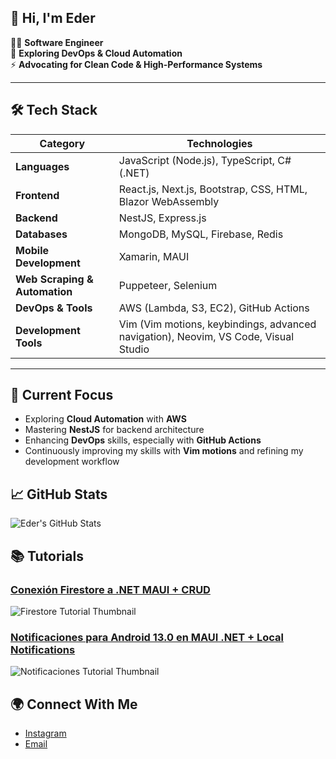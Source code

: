 ## 👋 Hi, I'm Eder  

👨‍💻 **Software Engineer**  
🚀 **Exploring DevOps & Cloud Automation**  
⚡ **Advocating for Clean Code & High-Performance Systems**  

---

## 🛠️ Tech Stack

| **Category**            | **Technologies**                                                                 |
|-------------------------|----------------------------------------------------------------------------------|
| **Languages**           | JavaScript (Node.js), TypeScript, C# (.NET)                                     |
| **Frontend**            | React.js, Next.js, Bootstrap, CSS, HTML, Blazor WebAssembly                     |
| **Backend**             | NestJS, Express.js                                                              |
| **Databases**           | MongoDB, MySQL, Firebase, Redis                                                 |
| **Mobile Development**  | Xamarin, MAUI                                                                   |
| **Web Scraping & Automation** | Puppeteer, Selenium                                                         |
| **DevOps & Tools**      | AWS (Lambda, S3, EC2), GitHub Actions                                           |
| **Development Tools**   | Vim (Vim motions, keybindings, advanced navigation), Neovim, VS Code, Visual Studio |

---

## 🚀 Current Focus  
- Exploring **Cloud Automation** with **AWS**  
- Mastering **NestJS** for backend architecture  
- Enhancing **DevOps** skills, especially with **GitHub Actions**
- Continuously improving my skills with **Vim motions** and refining my development workflow  

## 📈 GitHub Stats
![Eder's GitHub Stats](https://github-readme-stats.vercel.app/api?username=Ederjoel26&show_icons=true&hide_title=true&count_private=true&hide=prs)

## 📚 Tutorials
### [Conexión Firestore a .NET MAUI + CRUD](https://www.youtube.com/watch?v=NrZZew3AR4s&t=541s&ab_channel=Eddyoe)
![Firestore Tutorial Thumbnail](https://img.youtube.com/vi/NrZZew3AR4s/maxresdefault.jpg)  

### [Notificaciones para Android 13.0 en MAUI .NET + Local Notifications](https://www.youtube.com/watch?v=bjuhFDIEe1c&t=402s&ab_channel=Eddyoe)
![Notificaciones Tutorial Thumbnail](https://img.youtube.com/vi/bjuhFDIEe1c/maxresdefault.jpg)

## 🌍 Connect With Me
- [Instagram](https://www.instagram.com/eddy.oe_/)
- [Email](eder.joel55@gmail.com)

<!--
**Ederjoel26/Ederjoel26** is a ✨ _special_ ✨ repository because its `README.md` (this file) appears on your GitHub profile.

Here are some ideas to get you started:

- 🔭 I’m currently working on ...
- 🌱 I’m currently learning ...
- 👯 I’m looking to collaborate on ...
- 🤔 I’m looking for help with ...
- 💬 Ask me about ...
- 📫 How to reach me: ...
- 😄 Pronouns: ...
- ⚡ Fun fact: ...
-->
